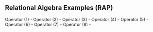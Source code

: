 Relational Algebra Examples (RAP)
----------------------------------------------


Operator (1) - 
Operator (2) -
Operator (3) -
Operator (4) -
Operator (5) -
Operator (6) -
Operator (7) -
Operator (8) -
